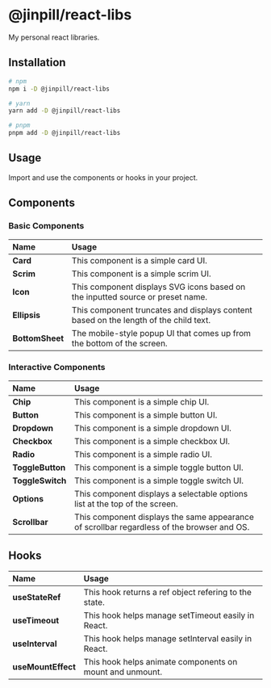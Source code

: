 # @jinpill/react-libs

My personal react libraries.

## Installation

```bash
# npm
npm i -D @jinpill/react-libs

# yarn
yarn add -D @jinpill/react-libs

# pnpm
pnpm add -D @jinpill/react-libs
```

## Usage

Import and use the components or hooks in your project.

## Components

### Basic Components

| Name            | Usage                                                                                |
| :-------------- | :----------------------------------------------------------------------------------- |
| **Card**        | This component is a simple card UI.                                                  |
| **Scrim**       | This component is a simple scrim UI.                                                 |
| **Icon**        | This component displays SVG icons based on the inputted source or preset name.       |
| **Ellipsis**    | This component truncates and displays content based on the length of the child text. |
| **BottomSheet** | The mobile-style popup UI that comes up from the bottom of the screen.               |

### Interactive Components

| Name             | Usage                                                                                      |
| :--------------- | :----------------------------------------------------------------------------------------- |
| **Chip**         | This component is a simple chip UI.                                                        |
| **Button**       | This component is a simple button UI.                                                      |
| **Dropdown**     | This component is a simple dropdown UI.                                                    |
| **Checkbox**     | This component is a simple checkbox UI.                                                    |
| **Radio**        | This component is a simple radio UI.                                                       |
| **ToggleButton** | This component is a simple toggle button UI.                                               |
| **ToggleSwitch** | This component is a simple toggle switch UI.                                               |
| **Options**      | This component displays a selectable options list at the top of the screen.                |
| **Scrollbar**    | This component displays the same appearance of scrollbar regardless of the browser and OS. |

## Hooks

| Name               | Usage                                                    |
| :----------------- | :------------------------------------------------------- |
| **useStateRef**    | This hook returns a ref object refering to the state.    |
| **useTimeout**     | This hook helps manage setTimeout easily in React.       |
| **useInterval**    | This hook helps manage setInterval easily in React.      |
| **useMountEffect** | This hook helps animate components on mount and unmount. |
